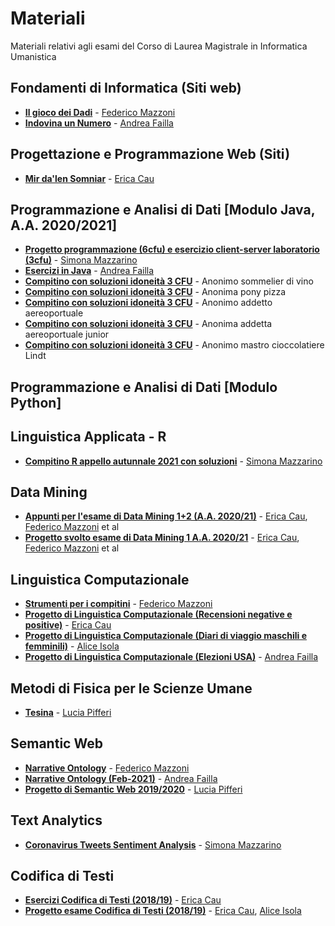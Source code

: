 # Materiali
Materiali relativi agli esami del Corso di Laurea Magistrale in Informatica Umanistica

## Fondamenti di Informatica (Siti web)
- [**Il gioco dei Dadi**](https://github.com/FedericoMz/fondamentiDiInformatica) - [Federico Mazzoni](https://github.com/FedericoMz) 
- [**Indovina un Numero**](https://github.com/andreafailla/indovina-un-numero) - [Andrea Failla](https://github.com/andreafailla)

## Progettazione e Programmazione Web (Siti)
- [**Mir da'len Somniar**](https://github.com/lyereth/Sito-PPW) - [Erica Cau](https://github.com/lyereth) 

## Programmazione e Analisi di Dati [Modulo Java, A.A. 2020/2021]
- [**Progetto programmazione (6cfu) e esercizio client-server laboratorio (3cfu)**](https://github.com/simonamazzarino/Progetti-Programmazione-in-Java) - [Simona Mazzarino](https://github.com/simonamazzarino)
- [**Esercizi in Java**](https://github.com/andreafailla/Esercizi-in-java) - [Andrea Failla](https://github.com/andreafailla)
- [**Compitino con soluzioni idoneità 3 CFU**](https://github.com/infouma-unipi/JavaThread) - Anonimo sommelier di vino
- [**Compitino con soluzioni idoneità 3 CFU**](https://github.com/infouma-unipi/JavaThread2) - Anonima pony pizza
- [**Compitino con soluzioni idoneità 3 CFU**](https://github.com/infouma-unipi/JavaThread3) - Anonimo addetto aereoportuale
- [**Compitino con soluzioni idoneità 3 CFU**](https://github.com/infouma-unipi/JavaThread4) - Anonima addetta aereoportuale junior
- [**Compitino con soluzioni idoneità 3 CFU**](https://github.com/infouma-unipi/JavaThread5) - Anonimo mastro cioccolatiere Lindt

## Programmazione e Analisi di Dati [Modulo Python]

## Linguistica Applicata - R
- [**Compitino R appello autunnale 2021 con soluzioni**](https://github.com/simonamazzarino/Linguistica-Applicata---R) - [Simona Mazzarino](https://github.com/simonamazzarino)

## Data Mining
- [**Appunti per l'esame di Data Mining 1+2 (A.A. 2020/21)**](https://github.com/lyereth/Appunti-Data-Mining-) - [Erica Cau](https://github.com/lyereth/), [Federico Mazzoni](https://github.com/FedericoMz) et al
- [**Progetto svolto esame di Data Mining 1 A.A. 2020/21**](https://github.com/lyereth/Data-Mining-project) - [Erica Cau](https://github.com/lyereth/), [Federico Mazzoni](https://github.com/FedericoMz) et al

## Linguistica Computazionale
- [**Strumenti per i compitini**](https://github.com/FedericoMz/Linguistica-Computazionale/) - [Federico Mazzoni](https://github.com/FedericoMz)
- [**Progetto di Linguistica Computazionale (Recensioni negative e positive)**](https://github.com/lyereth/text_analysis_1) - [Erica Cau](https://github.com/lyereth/)
- [**Progetto di Linguistica Computazionale (Diari di viaggio maschili e femminili)**](https://github.com/alisola21/Progetto-Linguistica-Computazionale) - [Alice Isola](https://github.com/alisola21)
- [**Progetto di Linguistica Computazionale (Elezioni USA)**](https://github.com/andreafailla/LingComp-progetto) - [Andrea Failla](https://github.com/andreafailla)

## Metodi di Fisica per le Scienze Umane
- [**Tesina**](https://github.com/luciapiff/Metodi-della-fisica-per-le-scienze-umane) - [Lucia Pifferi](https://github.com/luciapiff/)

## Semantic Web
- [**Narrative Ontology**](https://github.com/FedericoMz/Semantic-Web) - [Federico Mazzoni](https://github.com/FedericoMz)
- [**Narrative Ontology (Feb-2021)**](https://github.com/andreafailla/Narrative-Ontology) - [Andrea Failla](https://github.com/andreafailla)
- [**Progetto di Semantic Web 2019/2020**](https://github.com/luciapiff/Semantic-Web) - [Lucia Pifferi](https://github.com/luciapiff/)


## Text Analytics
- [**Coronavirus Tweets Sentiment Analysis**](https://github.com/simonamazzarino/Text-Analytics) - [Simona Mazzarino](https://github.com/simonamazzarino)

## Codifica di Testi
- [**Esercizi Codifica di Testi (2018/19)**](https://github.com/lyereth/Esercizi-Codifica-di-Testi) - [Erica Cau](https://github.com/lyereth)
- [**Progetto esame Codifica di Testi (2018/19)**](https://github.com/lyereth/Progetto-Esame-Codifica-di-Testi) - [Erica Cau](https://github.com/lyereth), [Alice Isola](https://github.com/alisola21)
